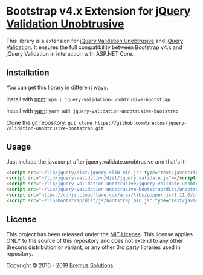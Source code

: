 Bootstrap v4.x Extension for [jQuery Validation Unobtrusive](https://github.com/aspnet/jquery-validation-unobtrusive)
================================

This library is a extension for [jQuery Validation Unobtrusive](https://github.com/aspnet/jquery-validation-unobtrusive) and [jQuery Validation](https://github.com/jquery-validation/jquery-validation). It ensures the full compatibility between Bootstrap v4.x and jQuery Validation in interaction with ASP.NET Core.

## Installation
You can get this library in different ways:

Install with [npm](https://www.npmjs.com): `npm i jquery-validation-unobtrusive-bootstrap`

Install with [yarn](https://yarnpkg.com): `yarn add jquery-validation-unobtrusive-bootstrap`

Clone the [git](https://github.com) repository: `git clone https://github.com/brecons/jquery-validation-unobtrusive-bootstrap.git`

## Usage
Just include the javascript after jquery.validate.unobtrusive and that's it!
```html
<script src="~/lib/jquery/dist/jquery.slim.min.js" type="text/javascript"></script>
<script src="~/lib/jquery-validation/dist/jquery.validate.js"></script>
<script src="~/lib/jquery-validation-unobtrusive/jquery.validate.unobtrusive.js"></script>
<script src="~/lib/jquery-validation-unobtrusive-bootstrap/dist/unobtrusive-bootstrap.js"></script>
<script src="https://cdnjs.cloudflare.com/ajax/libs/popper.js/1.11.0/umd/popper.min.js" type="text/javascript"></script>
<script src="~/lib/bootstrap/dist/js/bootstrap.min.js" type="text/javascript"></script>
```

## License
This project has been released under the [MIT License](https://opensource.org/licenses/mit-license.php). This license applies ONLY
to the source of this repository and does not extend to any other Brecons distribution or variant, or any other 3rd party libraries
used in  repository.

Copyright &copy; 2016 - 2019 [Bremus Solutions](http://www.bremus-solutions.de)
